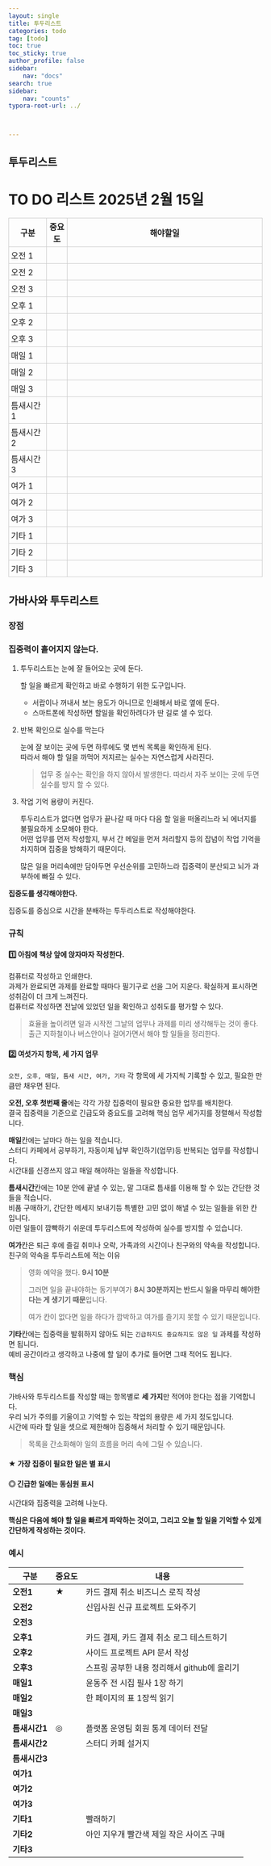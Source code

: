 ```yaml
---
layout: single
title: 투두리스트
categories: todo
tag: [todo]
toc: true
toc_sticky: true
author_profile: false
sidebar:
    nav: "docs"
search: true
sidebar:
    nav: "counts"
typora-root-url: ../



---
```


## 투두리스트

<h1>TO DO 리스트 2025년 2월 15일</h1>

<table style="width:100%; border-collapse: collapse;">
  <thead>
    <tr>
      <!-- 첫 번째 열 20%, 두 번째와 세 번째 열 40%로 설정 (원하는 대로 조절 가능) -->
      <th style="width:15%; border: 1px solid #ccc; padding: 4px;">구분</th>
      <th style="width:8%; border: 1px solid #ccc; padding: 4px;">중요도</th>
      <th style="width:77%; border: 1px solid #ccc; padding: 4px;">해야할일</th>
    </tr>
  </thead>
  <tbody>
    <!-- 오전 -->
    <tr>
      <td style="border: 1px solid #ccc; padding: 4px;">오전 1</td>
      <td style="border: 1px solid #ccc; padding: 4px;"></td>
      <td style="border: 1px solid #ccc; padding: 4px;"></td>
    </tr>
    <tr>
      <td style="border: 1px solid #ccc; padding: 4px;">오전 2</td>
      <td style="border: 1px solid #ccc; padding: 4px;"></td>
      <td style="border: 1px solid #ccc; padding: 4px;"></td>
    </tr>
    <tr>
      <td style="border: 1px solid #ccc; padding: 4px;">오전 3</td>
      <td style="border: 1px solid #ccc; padding: 4px;"></td>
      <td style="border: 1px solid #ccc; padding: 4px;"></td>
    </tr>
    <!-- 오후 -->
    <tr>
      <td style="border: 1px solid #ccc; padding: 4px;">오후 1</td>
      <td style="border: 1px solid #ccc; padding: 4px;"></td>
      <td style="border: 1px solid #ccc; padding: 4px;"></td>
    </tr>
    <tr>
      <td style="border: 1px solid #ccc; padding: 4px;">오후 2</td>
      <td style="border: 1px solid #ccc; padding: 4px;"></td>
      <td style="border: 1px solid #ccc; padding: 4px;"></td>
    </tr>
    <tr>
      <td style="border: 1px solid #ccc; padding: 4px;">오후 3</td>
      <td style="border: 1px solid #ccc; padding: 4px;"></td>
      <td style="border: 1px solid #ccc; padding: 4px;"></td>
    </tr>
    <!-- 매일 -->
    <tr>
      <td style="border: 1px solid #ccc; padding: 4px;">매일 1</td>
      <td style="border: 1px solid #ccc; padding: 4px;"></td>
      <td style="border: 1px solid #ccc; padding: 4px;"></td>
    </tr>
    <tr>
      <td style="border: 1px solid #ccc; padding: 4px;">매일 2</td>
      <td style="border: 1px solid #ccc; padding: 4px;"></td>
      <td style="border: 1px solid #ccc; padding: 4px;"></td>
    </tr>
    <tr>
      <td style="border: 1px solid #ccc; padding: 4px;">매일 3</td>
      <td style="border: 1px solid #ccc; padding: 4px;"></td>
      <td style="border: 1px solid #ccc; padding: 4px;"></td>
    </tr>
    <!-- 틈새시간 -->
    <tr>
      <td style="border: 1px solid #ccc; padding: 4px;">틈새시간 1</td>
      <td style="border: 1px solid #ccc; padding: 4px;"></td>
      <td style="border: 1px solid #ccc; padding: 4px;"></td>
    </tr>
    <tr>
      <td style="border: 1px solid #ccc; padding: 4px;">틈새시간 2</td>
      <td style="border: 1px solid #ccc; padding: 4px;"></td>
      <td style="border: 1px solid #ccc; padding: 4px;"></td>
    </tr>
    <tr>
      <td style="border: 1px solid #ccc; padding: 4px;">틈새시간 3</td>
      <td style="border: 1px solid #ccc; padding: 4px;"></td>
      <td style="border: 1px solid #ccc; padding: 4px;"></td>
    </tr>
    <!-- 여가 -->
    <tr>
      <td style="border: 1px solid #ccc; padding: 4px;">여가 1</td>
      <td style="border: 1px solid #ccc; padding: 4px;"></td>
      <td style="border: 1px solid #ccc; padding: 4px;"></td>
    </tr>
    <tr>
      <td style="border: 1px solid #ccc; padding: 4px;">여가 2</td>
      <td style="border: 1px solid #ccc; padding: 4px;"></td>
      <td style="border: 1px solid #ccc; padding: 4px;"></td>
    </tr>
    <tr>
      <td style="border: 1px solid #ccc; padding: 4px;">여가 3</td>
      <td style="border: 1px solid #ccc; padding: 4px;"></td>
      <td style="border: 1px solid #ccc; padding: 4px;"></td>
    </tr>
    <!-- 기타 -->
    <tr>
      <td style="border: 1px solid #ccc; padding: 4px;">기타 1</td>
      <td style="border: 1px solid #ccc; padding: 4px;"></td>
      <td style="border: 1px solid #ccc; padding: 4px;"></td>
    </tr>
    <tr>
      <td style="border: 1px solid #ccc; padding: 4px;">기타 2</td>
      <td style="border: 1px solid #ccc; padding: 4px;"></td>
      <td style="border: 1px solid #ccc; padding: 4px;"></td>
    </tr>
    <tr>
      <td style="border: 1px solid #ccc; padding: 4px;">기타 3</td>
      <td style="border: 1px solid #ccc; padding: 4px;"></td>
      <td style="border: 1px solid #ccc; padding: 4px;"></td>
    </tr>
  </tbody>
</table>

## 가바사와 투두리스트 

### 장점

### 집중력이 흩어지지 않는다.

1. 투두리스트는 눈에 잘 들어오는 곳에 둔다.

   할 일을 빠르게 확인하고 바로 수행하기 위한 도구입니다.

   + 서랍이나 꺼내서 보는 용도가 아니므로 인쇄해서 바로 옆에 둔다.
   + 스마트폰에 작성하면 할일을 확인하려다가 딴 길로 샐 수 있다.

2. 반복 확인으로 실수를 막는다

   눈에 잘 보이는 곳에 두면 하루에도 몇 번씩 목록을 확인하게 된다.  
   따라서 해야 할 일을 까먹어 저지르는 실수는 자연스럽게 사라진다.

   > 업무 중 실수는 확인을 하지 않아서 발생한다. 따라서 자주 보이는 곳에 두면 실수를 방지 할 수 있다.

3. 작업 기억 용량이 커진다.

   투두리스트가 없다면 업무가 끝나갈 때 마다 다음 할 일을 떠올리느라 뇌 에너지를 불필요하게 소모해야 한다.  
   어떤 업무를 먼저 작성할지, 부서 간 메일을 먼저 처리할지 등의 잡념이 작업 기억을 차지하며 집중을  방해하기 때문이다.

   많은 일을 머리속에만 담아두면 우선순위를 고민하느라 집중력이 분산되고 뇌가 과부하에 빠질 수 있다.

**집중도를 생각해야한다.**

집중도를 중심으로 시간을 분배하는 투두리스트로 작성해야한다.

### 규칙

#### 1️⃣ 아침에 책상 앞에 앉자마자 작성한다.

컴퓨터로 작성하고 인쇄한다.  
과제가 완료되면 과제를 완료할 때마다 필기구로 선을 그어 지운다. 확실하게 표시하면 성취감이 더 크게 느껴진다.  
컴퓨터로 작성하면 전날에 있었던 일을 확인하고 성취도를 평가할 수 있다.

> 효율을 높이려면 일과 시작전 그날의 업무나 과제를 미리 생각해두는 것이 좋다. 
> 출근 지하철이나 버스안이나 걸어가면서 해야 할 일들을 정리한다.

#### 2️⃣ 여섯가지 항목, 세 가지 업무

`오전, 오후, 매일, 틈새 시간, 여가, 기타` 각 항목에 세 가지씩 기록할 수 있고, 필요한 만큼만 채우면 된다.

**오전, 오후 첫번째 줄**에는 각각 가장 집중력이 필요한 중요한 업무를 배치한다.  
결국 집중력을 기준으로 긴급도와 중요도를 고려해 핵심 업무 세가지를 정렬해서 작성합니다.

**매일**칸에는 날마다 하는 일을 적습니다.  
스터디 카페에서 공부하기, 자동이체 납부 확인하기(업무)등 반복되는 업무를 작성합니다.  
시간대를 신경쓰지 않고 매일 해야하는 일들을 작성합니다.

**틈새시간**칸에는 10분 안에 끝낼 수 있는, 말 그대로 틈새를 이용해 할 수 있는 간단한 것들을 적습니다.  
비품 구매하기, 간단한 메세지 보내기등 특별한 고민 없이 해낼 수 있는 일들을 위한 칸입니다.  
이런 일들이 깜빡하기 쉬운데 투두리스트에 작성하여 실수를 방지할 수 있습니다.

**여가**칸은 퇴근 후에 즐길 취미나 오락, 가족과의 시간이나 친구와의 약속을 작성합니다.  
친구의 약속을 투두리스트에 적는 이유  

> 영화 예약을 했다. **9시 10분**
>
> 그러면 일을 끝내야하는 동기부여가 **8시 30분까지는 반드시 일을 마무리 해야한다는 게 생기기 때문**입니다.
>
> 여가 칸이 없다면 일을 하다가 깜박하고 여가를 즐기지 못할 수 있기 때문입니다.

**기타**칸에는 집중력을 발휘하지 않아도 되는 `긴급하지도 중요하지도 않은 일` 과제를 작성하면 됩니다.  
예비 공간이라고 생각하고 나중에 할 일이 추가로 들어면 그때 적어도 됩니다.

### 핵심

가바사와 투두리스트를 작성할 때는 항목별로 **세 가지**만 적어야 한다는 점을 기억합니다.  
우리 뇌가 주의를 기울이고 기억할 수 있는 작업의 용량은 세 가지 정도입니다.  
시간에 따라 할 일을 셋으로 제한해야 집중해서 처리할 수 있기 때문입니다.  

> 목록을 간소화해야 일의 흐름을 머리 속에 그릴 수 있습니다.

#### ★ 가장 집중이 필요한 일은 별 표시

#### ◎ 긴급한 일에는 동심원 표시

시간대와 집중력을 고려해 나눈다.

**핵심은 다음에 해야 할 일을 빠르게 파악하는 것이고, 그리고 오늘 할 일을 기억할 수 있게 간단하게 작성하는 것이다.**



### 예시

| 구분          | 중요도 | 내용                                        |
| ------------- | ------ | ------------------------------------------- |
| **오전1**     | ★      | 카드 결제 취소 비즈니스 로직 작성           |
| **오전2**     |        | 신입사원 신규 프로젝트 도와주기             |
| **오전3**     |        |                                             |
| **오후1**     |        | 카드 결제, 카드 결제 취소 로그 테스트하기   |
| **오후2**     |        | 사이드 프로젝트 API 문서 작성               |
| **오후3**     |        | 스프링 공부한 내용 정리해서 github에 올리기 |
| **매일1**     |        | 윤동주 전 시집 필사 1장 하기                |
| **매일2**     |        | 한 페이지의 표 1장씩 읽기                   |
| **매일3**     |        |                                             |
| **틈새시간1** | ◎      | 플랫폼 운영팀 회원 통계 데이터 전달         |
| **틈새시간2** |        | 스터디 카페 설거지                          |
| **틈새시간3** |        |                                             |
| **여가1**     |        |                                             |
| **여가2**     |        |                                             |
| **여가3**     |        |                                             |
| **기타1**     |        | 빨래하기                                    |
| **기타2**     |        | 아인 지우개 빨간색 제일 작은 사이즈 구매    |
| **기타3**     |        |                                             |





